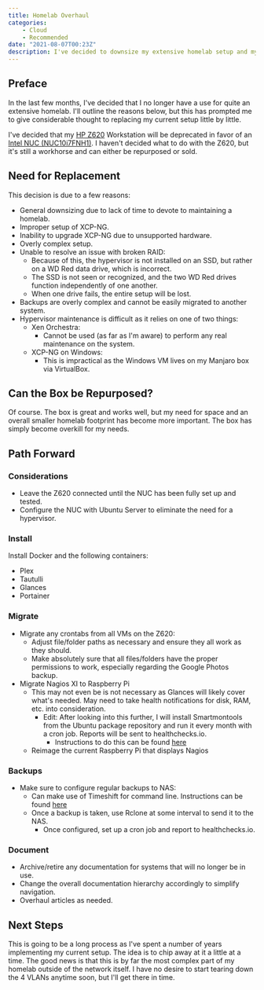 ```yaml
---
title: Homelab Overhaul
categories:
    - Cloud
    - Recommended
date: "2021-08-07T00:23Z"
description: I've decided to downsize my extensive homelab setup and my reasons are outlined below.
---
```


## Preface

In the last few months, I've decided that I no longer have a use for quite an extensive homelab. I'll outline the reasons below, but this has prompted me to give considerable thought to replacing my current setup little by little.

I've decided that my [HP Z620] Workstation will be deprecated in favor of an [Intel NUC (NUC10i7FNH1)]. I haven't decided what to do with the Z620, but it's still a workhorse and can either be repurposed or sold.

[HP Z620]: https://support.hp.com/us-en/document/c03270936
[Intel NUC (NUC10i7FNH1)]: https://www.intel.com/content/www/us/en/products/sku/188811/intel-nuc-10-performance-kit-nuc10i7fnh/specifications.html

## Need for Replacement

This decision is due to a few reasons:

- General downsizing due to lack of time to devote to maintaining a homelab.
- Improper setup of XCP-NG.
- Inability to upgrade XCP-NG due to unsupported hardware.
- Overly complex setup.
- Unable to resolve an issue with broken RAID:
  - Because of this, the hypervisor is not installed on an SSD, but rather on a WD Red data drive, which is incorrect.
  - The SSD is not seen or recognized, and the two WD Red drives function independently of one another.
  - When one drive fails, the entire setup will be lost.
- Backups are overly complex and cannot be easily migrated to another system.
- Hypervisor maintenance is difficult as it relies on one of two things:
  - Xen Orchestra:
    - Cannot be used (as far as I'm aware) to perform any real maintenance on the system.
  - XCP-NG on Windows:
    - This is impractical as the Windows VM lives on my Manjaro box via VirtualBox.

## Can the Box be Repurposed?

Of course. The box is great and works well, but my need for space and an overall smaller homelab footprint has become more important. The box has simply become overkill for my needs.

## Path Forward

### Considerations

- Leave the Z620 connected until the NUC has been fully set up and tested.
- Configure the NUC with Ubuntu Server to eliminate the need for a hypervisor.

### Install

Install Docker and the following containers:

- Plex
- Tautulli
- Glances
- Portainer

### Migrate

- Migrate any crontabs from all VMs on the Z620:
  - Adjust file/folder paths as necessary and ensure they all work as they should.
  - Make absolutely sure that all files/folders have the proper permissions to work, especially regarding the Google Photos backup.
- Migrate Nagios XI to Raspberry Pi
  - This may not even be is not necessary as Glances will likely cover what's needed. May need to take health notifications for disk, RAM, etc. into consideration.
    - Edit: After looking into this further, I will install Smartmontools from the Ubuntu package repository and run it every month with a cron job. Reports will be sent to healthchecks.io.
      - Instructions to do this can be found [here](https://brismuth.com/scheduling-automated-storage-health-checks-d470b4283e3e)
  - Reimage the current Raspberry Pi that displays Nagios

### Backups

- Make sure to configure regular backups to NAS:
  - Can make use of Timeshift for command line. Instructions can be found [here](https://dev.to/rahedmir/how-to-use-timeshift-from-command-line-in-linux-1l9b)
  - Once a backup is taken, use Rclone at some interval to send it to the NAS.
    - Once configured, set up a cron job and report to healthchecks.io.

### Document

- Archive/retire any documentation for systems that will no longer be in use.
- Change the overall documentation hierarchy accordingly to simplify navigation.
- Overhaul articles as needed.

## Next Steps

This is going to be a long process as I've spent a number of years implementing my current setup. The idea is to chip away at it a little at a time. The good news is that this is by far the most complex part of my homelab outside of the network itself. I have no desire to start tearing down the 4 VLANs anytime soon, but I'll get there in time.
